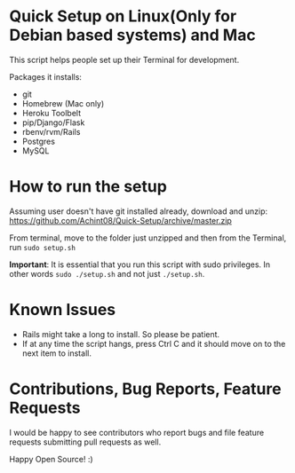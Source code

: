 # Quick Setup on Linux(Only for Debian based systems) and Mac

This script helps people set up their Terminal for development.

Packages it installs:
- git
- Homebrew (Mac only)
- Heroku Toolbelt
- pip/Django/Flask
- rbenv/rvm/Rails
- Postgres
- MySQL

# How to run the setup

Assuming user doesn't have git installed already, download and unzip: https://github.com/Achint08/Quick-Setup/archive/master.zip

From terminal, move to the folder just unzipped and then from the Terminal, run `sudo setup.sh`

**Important**: It is essential that you run this script with sudo privileges. In other words `sudo ./setup.sh` and not just `./setup.sh`.

# Known Issues

- Rails might take a long to install. So please be patient.
- If at any time the script hangs, press Ctrl C and it should move on to the next item to install.

# Contributions, Bug Reports, Feature Requests

I would be happy to see contributors who report bugs and file feature requests submitting pull requests as well.

Happy Open Source! :)